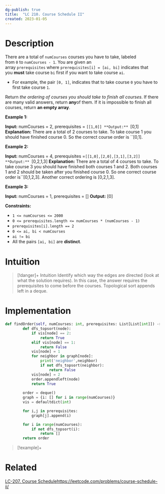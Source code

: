 ```yaml
---
dg-publish: true
title:  "LC 210. Course Schedule II"
created: 2023-01-05
---
```



# Description
There are a total of `numCourses` courses you have to take, labeled from `0` to `numCourses - 1`. You are given an array `prerequisites` where `prerequisites[i] = [ai, bi]` indicates that you **must** take course `bi` first if you want to take course `ai`.

-   For example, the pair `[0, 1]`, indicates that to take course `0` you have to first take course `1`.

Return _the ordering of courses you should take to finish all courses_. If there are many valid answers, return **any**of them. If it is impossible to finish all courses, return **an empty array**.

**Example 1:**

**Input:** numCourses = 2, prerequisites = ``[[1,0]]
**Output:** ``[0,1]
**Explanation:** There are a total of 2 courses to take. To take course 1 you should have finished course 0. So the correct course order is ``[0,1].

**Example 2:**

**Input:** numCourses = 4, prerequisites =``[[1,0],[2,0],[3,1],[3,2]]
**Output:** ``[0,2,1,3]
**Explanation:** There are a total of 4 courses to take. To take course 3 you should have finished both courses 1 and 2. Both courses 1 and 2 should be taken after you finished course 0.
So one correct course order is``[0,1,2,3]. Another correct ordering is [0,2,1,3].

**Example 3:**

**Input:** numCourses = 1, prerequisites = []
**Output:** [0]

**Constraints:**

-   `1 <= numCourses <= 2000`
-   `0 <= prerequisites.length <= numCourses * (numCourses - 1)`
-   `prerequisites[i].length == 2`
-   `0 <= ai, bi < numCourses`
-   `ai != bi`
-   All the pairs `[ai, bi]` are **distinct**.

# Intuition

>[!danger]+ Intuition
>Identify which way the edges are directed (look at what the solution requires). In this case, the answer requires the prerequisites to come before the courses. Topological sort appends left in a deque. 

# Implementation
```python
def findOrder(self, numCourses: int, prerequisites: List[List[int]]) -> List[int]:
        def dfs_topsort(node):
            if vis[node] == 2:
                return True
            elif vis[node] == 1:
                return False
            vis[node] = 1
            for neighbor in graph[node]:
                print('neighbor',neighbor)
                if not dfs_topsort(neighbor):
                    return False
            vis[node] = 2
            order.appendleft(node)
            return True
        
        order = deque()
        graph = {i: [] for i in range(numCourses)}
        vis = defaultdict(int)

        for i,j in prerequisites:
            graph[j].append(i)

        for i in range(numCourses):
            if not dfs_topsort(i):
                return []
        return order
```

>[!example]+ 


# Related
[LC-207. Course Schedule](</docs/Algos Practice/Leetcode Questions/LC-207. Course Schedule.md>)https://leetcode.com/problems/course-schedule-ii/